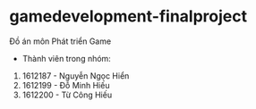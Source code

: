# gamedevelopment-finalproject
Đồ án môn Phát triển Game
- Thành viên trong nhóm:
1. 1612187 - Nguyễn Ngọc Hiển
2. 1612199 - Đỗ Minh Hiếu
3. 1612200 - Từ Công Hiếu
